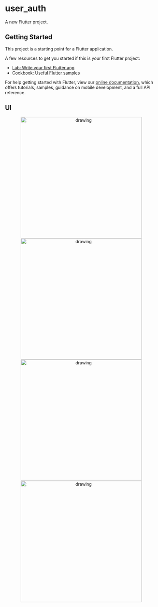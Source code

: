 # user_auth

A new Flutter project.

## Getting Started

This project is a starting point for a Flutter application.

A few resources to get you started if this is your first Flutter project:

- [Lab: Write your first Flutter app](https://flutter.dev/docs/get-started/codelab)
- [Cookbook: Useful Flutter samples](https://flutter.dev/docs/cookbook)

For help getting started with Flutter, view our
[online documentation](https://flutter.dev/docs), which offers tutorials,
samples, guidance on mobile development, and a full API reference.

## UI
<p align="center">
<img src="screenshots/one.jpeg" alt="drawing" width="400"/>
<img src="screenshots/two.jpeg" alt="drawing" width="400"/>
<img src="screenshots/three.jpeg" alt="drawing" width="400"/>
<img src="screenshots/four.jpeg" alt="drawing" width="400"/>
</p>
